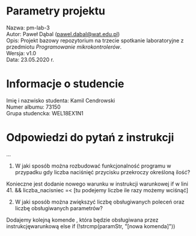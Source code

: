# Parametry projektu

Nazwa: pm-lab-3  
Autor: Paweł Dąbal (pawel.dabal@wat.edu.pl)  
Opis: Projekt bazowy repozytorium na trzecie spotkanie laboratoryjne z przedmiotu _Programowanie mikrokontrolerów_.  
Wersja: v1.0  
Data: 23.05.2020 r.

# Informacje o studencie

Imię i nazwisko studenta: Kamil Cendrowski  
Numer albumu: 73150  
Grupa studencka: WEL18EX1N1

# Odpowiedzi do pytań z instrukcji
...
1. W jaki sposób można rozbudować funkcjonalność programu w przypadku gdy liczba naciśnięć przycisku przekroczy określoną ilość?

Konieczne jest dodanie nowego warunku w instrukcji warunkowej if w lini 41. && liczba_nacisniec =< [tu podejemy liczbe ile razy możemy wciśnąć]

2. W jaki sposób można zwiększyć liczbę obsługiwanych poleceń oraz liczbę obsługiwanych parametrów?

Dodajemy kolejną komende , która będzie obsługiwana przez instrukcjęwarunkową else if (!strcmp(paramStr, "[nowa komenda]"))